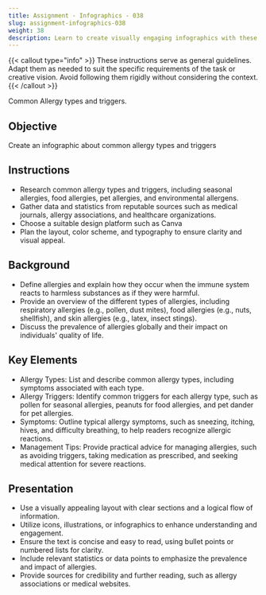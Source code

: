 ```yaml
---
title: Assignment - Infographics - 038
slug: assignment-infographics-038
weight: 38
description: Learn to create visually engaging infographics with these practical ICT assignments designed to enhance creativity, critical thinking, and digital communication skills. Perfect for mastering infographic tools and presenting complex ideas effectively.
---
```


{{< callout type="info" >}}
These instructions serve as general guidelines. Adapt them as needed to suit the specific requirements of the task or creative vision. Avoid following them rigidly without considering the context.
{{< /callout >}}


Common Allergy types and triggers.

## Objective

Create an infographic about common allergy types and triggers

## Instructions

- Research common allergy types and triggers, including seasonal allergies, food allergies, pet allergies, and environmental allergens.
- Gather data and statistics from reputable sources such as medical journals, allergy associations, and healthcare organizations.
- Choose a suitable design platform such as Canva
- Plan the layout, color scheme, and typography to ensure clarity and visual appeal.

## Background

- Define allergies and explain how they occur when the immune system reacts to harmless substances as if they were harmful.
- Provide an overview of the different types of allergies, including respiratory allergies (e.g., pollen, dust mites), food allergies (e.g., nuts, shellfish), and skin allergies (e.g., latex, insect stings).
- Discuss the prevalence of allergies globally and their impact on individuals' quality of life.

## Key Elements

- Allergy Types: List and describe common allergy types, including symptoms associated with each type.
- Allergy Triggers: Identify common triggers for each allergy type, such as pollen for seasonal allergies, peanuts for food allergies, and pet dander for pet allergies.
- Symptoms: Outline typical allergy symptoms, such as sneezing, itching, hives, and difficulty breathing, to help readers recognize allergic reactions.
- Management Tips: Provide practical advice for managing allergies, such as avoiding triggers, taking medication as prescribed, and seeking medical attention for severe reactions.

## Presentation

- Use a visually appealing layout with clear sections and a logical flow of information.
- Utilize icons, illustrations, or infographics to enhance understanding and engagement.
- Ensure the text is concise and easy to read, using bullet points or numbered lists for clarity.
- Include relevant statistics or data points to emphasize the prevalence and impact of allergies.
- Provide sources for credibility and further reading, such as allergy associations or medical websites.

